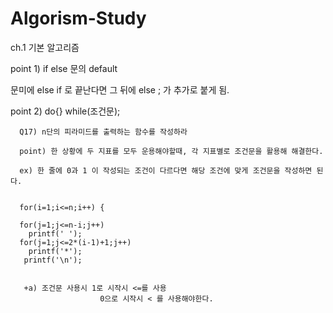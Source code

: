 # Algorism-Study


ch.1  기본 알고리즘


point 1) if else 문의 default
 
 문미에 else if 로 끝난다면 그 뒤에 else ; 가 추가로 붙게 됨.

point 2) do{} while(조건문);



      Q17) n단의 피라미드를 출력하는 함수를 작성하라
      
      point) 한 상황에 두 지표를 모두 운용해야할때, 각 지표별로 조건문을 활용해 해결한다.
      
      ex) 한 줄에 0과 1 이 작성되는 조건이 다르다면 해당 조건에 맞게 조건문을 작성하면 된다.
      
      
      for(i=1;i<=n;i++) {
      
      for(j=1;j<=n-i;j++)
        printf(' ');
      for(j=1;j<=2*(i-1)+1;j++)
        printf('*');
       printf('\n');
       
       
       +a) 조건문 사용시 1로 시작시 <=를 사용
                        0으로 시작시 < 를 사용해야한다.
      
      
      
      

